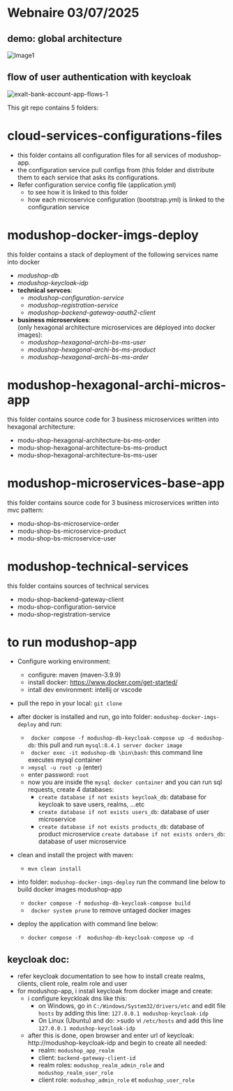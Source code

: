 
# Webnaire 03/07/2025
## demo: global architecture
![Image1](https://github.com/user-attachments/assets/e8f20a50-69bd-4961-bf27-c095ebe02c87)

  ## flow of user authentication with keycloak
  ![exalt-bank-account-app-flows-1](https://github.com/user-attachments/assets/064e75af-cd6d-4d1a-b883-631da7a1076d)

This git repo contains 5 folders:
# cloud-services-configurations-files
- this folder contains all configuration files for all services of modushop-app. 
- the configuration service pull configs from (this folder and distribute them to each service that asks its configurations.
- Refer configuration service config file (application.yml)
   -   to see how it is linked to this folder
   -   how each microservice configuration (bootstrap.yml) is linked to the configuration service
# modushop-docker-imgs-deploy
this folder contains a stack of deployment of the following services name into docker
- _modushop-db_
- _modushop-keycloak-idp_
-  **technical servces**:
    - _modushop-configuration-service_
    - _modushop-registration-service_
    - _modushop-backend-gateway-oauth2-client_
- **business microservices**:  
(only hexagonal architecture microservices are déployed into docker images):
  -  _modushop-hexagonal-archi-bs-ms-user_
  -  _modushop-hexagonal-archi-bs-ms-product_
  -  _modushop-hexagonal-archi-bs-ms-order_
# modushop-hexagonal-archi-micros-app
this folder contains source code for 3 business microservices written into hexagonal architecture:
  - modu-shop-hexagonal-architecture-bs-ms-order
  - modu-shop-hexagonal-architecture-bs-ms-product
  - modu-shop-hexagonal-architecture-bs-ms-user
# modushop-microservices-base-app
this folder contains source code for 3 business microservices written into mvc pattern:
- modu-shop-bs-microservice-order
- modu-shop-bs-microservice-product
- modu-shop-bs-microservice-user
# modushop-technical-services
this folder contains sources of technical services
- modu-shop-backend-gateway-client
- modu-shop-configuration-service
- modu-shop-registration-service

# to run modushop-app
- Configure working environment:
   - configure: maven (maven-3.9.9)
   -  install docker: https://www.docker.com/get-started/
   -  intall dev environment: intellij or vscode
- pull the repo in your local: ```git clone```
- after docker is installed and run, go into folder: ```modushop-docker-imgs-deploy``` and run:
   - ``` docker compose -f modushop-db-keycloak-compose up -d modushop-db```: this pull and run ```mysql:8.4.1 server docker image```
   - ``` docker exec -it modushop-db \bin\bash```: this command line executes mysql container
   - ```>mysql -u root -p``` (enter)
   - enter password: ```root```
   - now you are inside the ```mysql docker container``` and you can run sql requests, create 4 databases:
       - ```create database if not exists keycloak_db```: database for keycloak to save users, realms, ...etc
       - ```create database if not exists users_db```: database of user microservice
       - ```create database if not exists products_db```: database of product microservice
         ```create database if not exists orders_db```: database of user microservice
     
- clean and install the project with maven:
  - ```mvn clean install```
- into folder: ```modushop-docker-imgs-deploy``` run the command line below to build docker images modushop-app
   - ```docker compose -f modushop-db-keycloak-compose build```
   - ``` docker system prune``` to remove untaged docker images
- deploy the application with command line below:
   - ```docker compose -f  modushop-db-keycloak-compose up -d```

 ## keycloak doc:
 - refer keycloak documentation to see how to install create realms, clients, client role, realm role and user
 - for modushop-app, i install keycloak from docker image and create:
    - i configure keyckloak dns like this:
       -  on Windows, go in ```C:/Windows/System32/drivers/etc``` and edit file ```hosts``` by adding this line: ```127.0.0.1 modushop-keycloak-idp```
       -  On Linux (Ubuntu) and do: >sudo vi ```/etc/hosts``` and add this line ```127.0.0.1 modushop-keycloak-idp```
   - after this is done, open browser and enter url of keycloak: http://modushop-keycloak-idp and begin to create all needed:
      - realm: ```modushop_app_realm```
      - client: ```backend-gateway-client-id```
      - realm roles: ```modushop_realm_admin_role``` and ```modushop_realm_user_role```
      - client role: ```modushop_admin_role``` et ```modushop_user_role```
  
